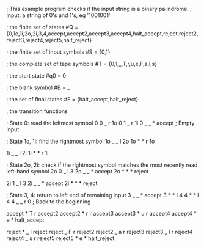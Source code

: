 ; This example program checks if the input string is a binary palindrome.
; Input: a string of 0's and 1's, eg '1001001'

; the finite set of states
#Q = {0,1o,1i,2o,2i,3,4,accept,accept2,accept3,accept4,halt_accept,reject,reject2,reject3,reject4,reject5,halt_reject}

; the finite set of input symbols
#S = {0,1}

; the complete set of tape symbols
#T = {0,1,_,T,r,u,e,F,a,l,s}

; the start state
#q0 = 0

; the blank symbol
#B = _

; the set of final states
#F = {halt_accept,halt_reject}

; the transition functions

; State 0: read the leftmost symbol
0 0 _ r 1o
0 1 _ r 1i
0 _ _ * accept     ; Empty input

; State 1o, 1i: find the rightmost symbol
1o _ _ l 2o
1o * * r 1o

1i _ _ l 2i
1i * * r 1i

; State 2o, 2i: check if the rightmost symbol matches the most recently read left-hand symbol
2o 0 _ l 3
2o _ _ * accept
2o * * * reject

2i 1 _ l 3
2i _ _ * accept
2i * * * reject

; State 3, 4: return to left end of remaining input
3 _ _ * accept
3 * * l 4
4 * * l 4
4 _ _ r 0  ; Back to the beginning

accept * T r accept2
accept2 * r r accept3
accept3 * u r accept4
accept4 * e * halt_accept

reject * _ l reject
reject _ F r reject2
reject2 _ a r reject3
reject3 _ l r reject4
reject4 _ s r reject5
reject5 * e * halt_reject
